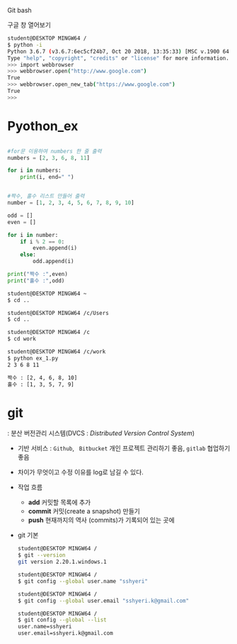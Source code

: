 Git bash

구글 창 열어보기

~~~ bash
student@DESKTOP MINGW64 /
$ python -i
Python 3.6.7 (v3.6.7:6ec5cf24b7, Oct 20 2018, 13:35:33) [MSC v.1900 64 bit (AMD64)] on win32
Type "help", "copyright", "credits" or "license" for more information.
>>> import webbrowser
>>> webbrowser.open("http://www.google.com")
True
>>> webbrowser.open_new_tab("https://www.google.com")
True
>>>

~~~



# Pyothon_ex

~~~ python

#for문 이용하여 numbers 한 줄 출력
numbers = [2, 3, 6, 8, 11]

for i in numbers:
    print(i, end=" ")


#짝수, 홀수 리스트 만들어 출력
number = [1, 2, 3, 4, 5, 6, 7, 8, 9, 10]

odd = []
even = []

for i in number:
    if i % 2 == 0:
        even.append(i)
    else:
        odd.append(i)

print("짝수 :",even)
print("홀수 :",odd)

~~~

~~~ bash
student@DESKTOP MINGW64 ~
$ cd ..

student@DESKTOP MINGW64 /c/Users
$ cd ..

student@DESKTOP MINGW64 /c
$ cd work

student@DESKTOP MINGW64 /c/work
$ python ex_1.py
2 3 6 8 11

짝수 : [2, 4, 6, 8, 10]
홀수 : [1, 3, 5, 7, 9]
~~~



# git

 : 분산 버전관리 시스템(DVCS : *Distributed Version Control System*)

- 기반 서비스 : `Github`, ` Bitbucket` 개인 프로젝트 관리하기 좋음,  `gitlab`  협업하기 좋음

- 차이가 무엇이고 수정 이유를 log로 남길 수 있다.

- 작업 흐름

  - **add** 		커밋할 목록에 추가
  - **commit** 	커밋(create a snapshot) 만들기
  - **push**		현재까지의 역사 (commits)가 기록되어 있는 곳에 

- git 기본

  ~~~ bash
  student@DESKTOP MINGW64 /
  $ git --version
  git version 2.20.1.windows.1
  
  student@DESKTOP MINGW64 /
  $ git config --global user.name "sshyeri"
  
  student@DESKTOP MINGW64 /
  $ git config --global user.email "sshyeri.k@gmail.com"
  
  student@DESKTOP MINGW64 /
  $ git config --global --list
  user.name=sshyeri
  user.email=sshyeri.k@gmail.com
  
  ~~~


